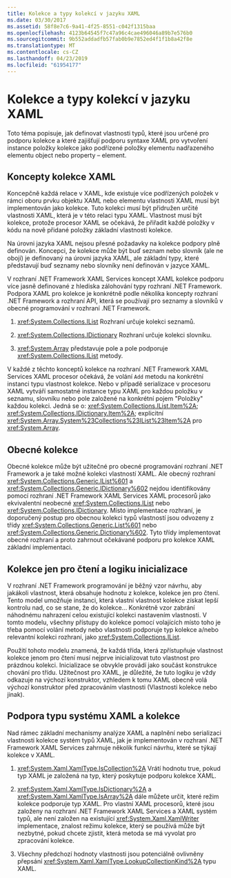 ```yaml
---
title: Kolekce a typy kolekcí v jazyku XAML
ms.date: 03/30/2017
ms.assetid: 58f8e7c6-9a41-4f25-8551-c042f1315baa
ms.openlocfilehash: 4123b64545f7c47a96c4cae496046a89b7e576b0
ms.sourcegitcommit: 9b552addadfb57fab0b9e7852ed4f1f1b8a42f8e
ms.translationtype: MT
ms.contentlocale: cs-CZ
ms.lasthandoff: 04/23/2019
ms.locfileid: "61954177"
---
```

# <a name="collections-and-collection-types-for-xaml"></a>Kolekce a typy kolekcí v jazyku XAML

Toto téma popisuje, jak definovat vlastnosti typů, které jsou určené pro podporu kolekce a které zajišťují podporu syntaxe XAML pro vytvoření instance položky kolekce jako podřízené položky elementu nadřazeného elementu object nebo property – element.

## <a name="xaml-collection-concepts"></a>Koncepty kolekce XAML

Koncepčně každá relace v XAML, kde existuje více podřízených položek v rámci oboru prvku objektu XAML nebo elementu vlastnosti XAML musí být implementován jako kolekce. Tuto kolekci musí být přidružen určité vlastnosti XAML, která je v této relaci typu XAML. Vlastnost musí být kolekce, protože procesor XAML se očekává, že přiřadit každé položky v kódu na nově přidané položky základní vlastnosti kolekce.

Na úrovni jazyka XAML nejsou přesné požadavky na kolekce podpory plně definován. Koncepci, že kolekce může být buď seznam nebo slovník (ale ne obojí) je definovaný na úrovni jazyka XAML, ale základní typy, které představují buď seznamy nebo slovníky není definován v jazyce XAML.

V rozhraní .NET Framework XAML Services koncept XAML kolekce podporu více jasně definované z hlediska zálohování typy rozhraní .NET Framework. Podpora XAML pro kolekce je konkrétně podle několika koncepty rozhraní .NET Framework a rozhraní API, která se používají pro seznamy a slovníků v obecné programování v rozhraní .NET Framework.

1. <xref:System.Collections.IList> Rozhraní určuje kolekci seznamů.

2. <xref:System.Collections.IDictionary> Rozhraní určuje kolekci slovníku.

3. <xref:System.Array> představuje pole a pole podporuje <xref:System.Collections.IList> metody.

V každé z těchto konceptů kolekce na rozhraní .NET Framework XAML Services XAML procesor očekává, že volání `Add` metodu na konkrétní instanci typu vlastnost kolekce. Nebo v případě serializace v procesoru XAML vytváří samostatné instance typu XAML pro každou položku v seznamu, slovníku nebo pole založené na konkrétní pojem "Položky" každou kolekci. Jedná se o: <xref:System.Collections.IList.Item%2A>; <xref:System.Collections.IDictionary.Item%2A>; explicitní <xref:System.Array.System%23Collections%23IList%23Item%2A> pro <xref:System.Array>.

## <a name="generic-collections"></a>Obecné kolekce

Obecné kolekce může být užitečné pro obecné programování rozhraní .NET Framework a je také možné kolekci vlastností XAML. Ale obecný rozhraní <xref:System.Collections.Generic.IList%601> a <xref:System.Collections.Generic.IDictionary%602> nejdou identifikovány pomocí rozhraní .NET Framework XAML Services XAML procesorů jako ekvivalentní neobecné <xref:System.Collections.IList> nebo <xref:System.Collections.IDictionary>. Místo implementace rozhraní, je doporučený postup pro obecnou kolekci typů vlastností jsou odvozeny z třídy <xref:System.Collections.Generic.List%601> nebo <xref:System.Collections.Generic.Dictionary%602>. Tyto třídy implementovat obecné rozhraní a proto zahrnout očekávané podporu pro kolekce XAML základní implementaci.

## <a name="read-only-collections-and-initialization-logic"></a>Kolekce jen pro čtení a logiku inicializace

V rozhraní .NET Framework programování je běžný vzor návrhu, aby jakákoli vlastnost, která obsahuje hodnotu z kolekce, kolekce jen pro čtení. Tento model umožňuje instanci, která vlastní vlastnost kolekce získat lepší kontrolu nad, co se stane, že do kolekce... Konkrétně vzor zabrání náhodnému nahrazení celou existující kolekci nastavením vlastnosti. V tomto modelu, všechny přístupy do kolekce pomocí volajících místo toho je třeba pomocí volání metody nebo vlastnosti podporuje typ kolekce a/nebo relevantní kolekci rozhraní, jako <xref:System.Collections.IList>.

Použití tohoto modelu znamená, že každá třída, která zpřístupňuje vlastnost kolekce jenom pro čtení musí nejprve inicializovat tuto vlastnost pro prázdnou kolekci. Inicializace se obvykle provádí jako součást konstrukce chování pro třídu. Užitečnost pro XAML, je důležité, že tuto logiku je vždy odkazuje na výchozí konstruktor, vzhledem k tomu XAML obecně volá výchozí konstruktor před zpracováním vlastnosti (Vlastnosti kolekce nebo jinak).

## <a name="xaml-type-system-support-and-collections"></a>Podpora typu systému XAML a kolekce

Nad rámec základní mechanismy analýze XAML a naplnění nebo serializaci vlastnosti kolekce systém typů XAML, jak je implementován v rozhraní .NET Framework XAML Services zahrnuje několik funkcí návrhu, které se týkají kolekce v XAML.

1. <xref:System.Xaml.XamlType.IsCollection%2A> Vrátí hodnotu true, pokud typ XAML je založená na typ, který poskytuje podporu kolekce XAML.

2. <xref:System.Xaml.XamlType.IsDictionary%2A> a <xref:System.Xaml.XamlType.IsArray%2A> dále můžete určit, které režim kolekce podporuje typ XAML. Pro vlastní XAML procesorů, které jsou založeny na rozhraní .NET Framework XAML Services a XAML systém typů, ale není založen na existující <xref:System.Xaml.XamlWriter> implementace, znalost režimu kolekce, který se používá může být nezbytné, pokud chcete zjistit, která metoda se má vyvolat pro zpracování kolekce.

3. Všechny předchozí hodnoty vlastnosti jsou potenciálně ovlivněny přepsání <xref:System.Xaml.XamlType.LookupCollectionKind%2A> typu XAML.
